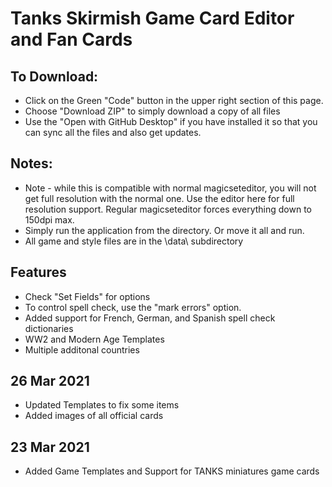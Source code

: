 # Tanks Skirmish Game Card Editor and Fan Cards

## To Download:
 * Click on the Green "Code" button in the upper right section of this page.
 * Choose "Download ZIP" to simply download a copy of all files
 * Use the "Open with GitHub Desktop" if you have installed it so that you can sync all the files and also get updates.

## Notes:
 * Note - while this is compatible with normal magicseteditor, you will not get full resolution with the normal one.
   Use the editor here for full resolution support. Regular magicseteditor forces everything down to 150dpi max.
 * Simply run the application from the directory.  Or move it all and run.
 * All game and style files are in the \data\ subdirectory

## Features
 * Check "Set Fields" for options
 * To control spell check, use the "mark errors" option.
 * Added support for French, German, and Spanish spell check dictionaries
 * WW2 and Modern Age Templates
 * Multiple additonal countries

 ## 26 Mar 2021
 * Updated Templates to fix some items
 * Added images of all official cards
 
 ## 23 Mar 2021
 * Added Game Templates and Support for TANKS miniatures game cards